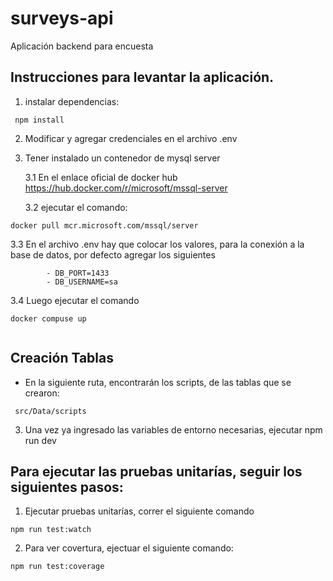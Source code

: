 # surveys-api
Aplicación backend para encuesta

## Instrucciones para levantar la aplicación. 



1. instalar dependencias: 
`````
 npm install
`````

2. Modificar y agregar credenciales en el archivo .env

3. Tener instalado un contenedor de mysql server

    3.1 En el enlace oficial de docker hub https://hub.docker.com/r/microsoft/mssql-server

    3.2 ejecutar el comando: 
`````
docker pull mcr.microsoft.com/mssql/server

`````

3.3 En el archivo .env hay que colocar los valores, para la conexión a la base de datos, por defecto agregar los siguientes

`````
        - DB_PORT=1433
        - DB_USERNAME=sa
`````


3.4 Luego ejecutar el comando 


````` 
docker compuse up 
    
`````

## Creación Tablas 

- En la siguiente ruta, encontrarán los scripts, de las tablas que se crearon: 

`````
 src/Data/scripts
`````


3. Una vez ya ingresado las variables de entorno necesarias, ejecutar npm run dev


## Para ejecutar las pruebas unitarías, seguir los siguientes pasos: 

1. Ejecutar pruebas unitarías, correr el siguiente comando 


````` 
npm run test:watch 

````` 
2. Para ver covertura, ejectuar el siguiente comando: 


````` 
npm run test:coverage 

````` 
